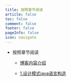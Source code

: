 ```yaml
---
title: 按照章节阅读
article: false
toc: false
comment: false
footer: false
pageInfo: false
icon: navigate
---
```


- 按照章节阅读

    - <a class="breadcrumb-link" href="datastructure-java-chapter-0.博客内容介绍.html">博客内容介绍</a>

    - <a class="breadcrumb-link" href="datastructure-java-chapter-1.设计模式java语言构造.html">1.设计模式java语言构造</a>

